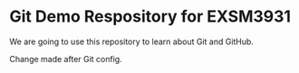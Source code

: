 # Git Demo Respository for EXSM3931

We are going to use this repository to learn about Git and GitHub.

Change made after Git config.
